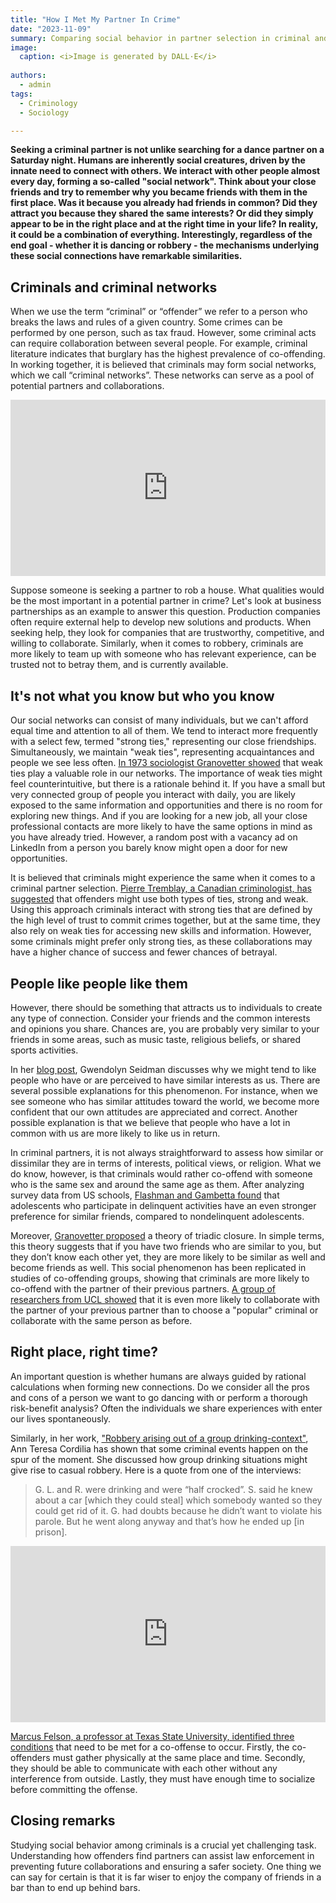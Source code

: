 ```yaml
---
title: "How I Met My Partner In Crime"
date: "2023-11-09"
summary: Comparing social behavior in partner selection in criminal and non-criminal populations.
image:
  caption: <i>Image is generated by DALL·E</i>
  
authors:
  - admin
tags:
  - Criminology
  - Sociology

---
```




**Seeking a criminal partner is not unlike searching for a dance partner on a Saturday night. Humans are inherently social creatures, driven by the innate need to connect with others. We interact with other people almost every day, forming a so-called "social network". Think about your close friends and try to remember why you became friends with them in the first place. Was it because you already had friends in common? Did they attract you because they shared the same interests? Or did they simply appear to be in the right place and at the right time in your life? In reality, it could be a combination of everything. Interestingly, regardless of the end goal - whether it is dancing or robbery - the mechanisms underlying these social connections have remarkable similarities.**

## Criminals and criminal networks

When we use the term “criminal” or “offender” we refer to a person who breaks the laws and rules of a given country. Some crimes can be performed by one person, such as tax fraud. However, some criminal acts can require collaboration between several people. For example, criminal literature indicates that burglary has the highest prevalence of co-offending. In working together, it is believed that criminals may form social networks, which we call “criminal networks”. These networks can serve as a pool of potential partners and collaborations. 

<div style="width:100%;height:0;padding-bottom:56%;position:relative;"><iframe src="https://giphy.com/embed/3o6gbchrcNIt4Ma8Tu" width="100%" height="100%" style="position:absolute" frameBorder="0" class="giphy-embed" allowFullScreen></iframe></div>

Suppose someone is seeking a partner to rob a house. What qualities would be the most important in a potential partner in crime? Let's look at business partnerships as an example to answer this question. Production companies often require external help to develop new solutions and products. When seeking help, they look for companies that are trustworthy, competitive, and willing to collaborate. Similarly, when it comes to robbery, criminals are more likely to team up with someone who has relevant experience, can be trusted not to betray them, and is currently available.

## It's not what you know but who you know

Our social networks can consist of many individuals, but we can't afford equal time and attention to all of them. We tend to interact more frequently with a select few, termed "strong ties," representing our close friendships. Simultaneously, we maintain "weak ties", representing acquaintances and people we see less often. [In 1973 sociologist Granovetter showed](https://www.jstor.org/stable/2776392) that weak ties play a valuable role in our networks. The importance of weak ties might feel counterintuitive, but there is a rationale behind it. If you have a small but very connected group of people you interact with daily, you are likely exposed to the same information and opportunities and there is no room for exploring new things. And if you are looking for a new job, all your close professional contacts are more likely to have the same options in mind as you have already tried. However, a random post with a vacancy ad on LinkedIn from a person you barely know might open a door for new opportunities.

It is believed that criminals might experience the same when it comes to a criminal partner selection. [Pierre Tremblay, a Canadian criminologist, has suggested](http://dx.doi.org/10.4324/9781315128788-2) that offenders might use both types of ties, strong and weak. Using this approach criminals interact with strong ties that are defined by the high level of trust to commit crimes together, but at the same time, they also rely on weak ties for accessing new skills and information. However, some criminals might prefer only strong ties, as these collaborations may have a higher chance of success and fewer chances of betrayal.

## People like people like them

However, there should be something that attracts us to individuals to create any type of connection. Consider your friends and the common interests and opinions you share. Chances are, you are probably very similar to your friends in some areas, such as music taste, religious beliefs, or shared sports activities.

In her [blog post](https://www.psychologytoday.com/intl/blog/close-encounters/201812/why-do-we-people-who-are-similar-us), Gwendolyn Seidman discusses why we might tend to like people who have or are perceived to have similar interests as us. There are several possible explanations for this phenomenon. For instance, when we see someone who has similar attitudes toward the world, we become more confident that our own attitudes are appreciated and correct. Another possible explanation is that we believe that people who have a lot in common with us are more likely to like us in return.

In criminal partners, it is not always straightforward to assess how similar or dissimilar they are in terms of interests, political views, or religion. What we do know, however, is that criminals would rather co-offend with someone who is the same sex and around the same age as them. After analyzing survey data from US schools, [Flashman and Gambetta found](
https://doi.org/10.1177/1043463113512996) that adolescents who participate in delinquent activities have an even stronger preference for similar friends, compared to nondelinquent  adolescents.

Moreover, [Granovetter proposed](https://www.jstor.org/stable/2776392) a theory of triadic closure. In simple terms, this theory suggests that if you have two friends who are similar to you, but they don’t know each other yet, they are more likely to be similar as well and become friends as well. This social phenomenon has been replicated in studies of co-offending groups, showing that criminals are more likely to co-offend with the partner of their previous partners. [A group of researchers from UCL showed](https://doi.org/10.1007/s41109-023-00531-0) that it is even more likely to collaborate with the partner of your previous partner than to choose a "popular" criminal or collaborate with the same person as before.

## Right place, right time?

An important question is whether humans are always guided by rational calculations when forming new connections. Do we consider all the pros and cons of a person we want to go dancing with or perform a thorough risk-benefit analysis? Often the individuals we share experiences with enter our lives spontaneously.

Similarly, in her work, ["Robbery arising out of a group drinking-context"](https://scholar.google.com/scholar_lookup?title=Robbery%20arising%20out%20of%20a%20group%20drinking%20context&publication_year=1986&author=A.T.%20Cordilia), Ann Teresa Cordilia has shown that some criminal events happen on the spur of the moment. She discussed how group drinking situations might give rise to casual robbery. Here is a quote from one of the interviews:

> G. L. and R. were drinking and were “half crocked”. S. said he knew about a car [which they could steal] which somebody wanted so they could get rid of it. G. had doubts because he didn’t want to violate his parole. But he went along anyway and that’s how he ended up [in prison].

<div style="width:100%;height:0;padding-bottom:56%;position:relative;"><iframe src="https://giphy.com/embed/fjxbfQKLcKzAJIqSuD" width="100%" height="100%" style="position:absolute" frameBorder="0" class="giphy-embed" allowFullScreen></iframe></div>

[Marcus Felson, a professor at Texas State University, identified three conditions](https://scholar.google.com/scholar_lookup?&title=The%20process%20of%20co-offending&journal=Crime%20Prev%20Stud&volume=16&pages=149-167&publication_year=2003&author=Felson%2CM) that need to be met for a co-offense to occur. Firstly, the co-offenders must gather physically at the same place and time. Secondly, they should be able to communicate with each other without any interference from outside. Lastly, they must have enough time to socialize before committing the offense.

## Closing remarks

Studying social behavior among criminals is a crucial yet challenging task. Understanding how offenders find partners can assist law enforcement in preventing future collaborations and ensuring a safer society. One thing we can say for certain is that it is far wiser to enjoy the company of friends in a bar than to end up behind bars.